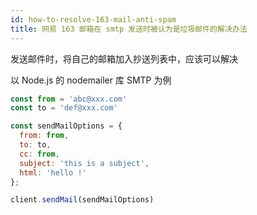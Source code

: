 ```yaml
---
id: how-to-resolve-163-mail-anti-spam
title: 网易 163 邮箱在 smtp 发送时被认为是垃圾邮件的解决办法
---
```


发送邮件时，将自己的邮箱加入抄送列表中，应该可以解决


以 Node.js 的 nodemailer 库 SMTP 为例
```js
const from = 'abc@xxx.com'
const to = 'def@xxx.com'

const sendMailOptions = {
  from: from,
  to: to,
  cc: from,
  subject: 'this is a subject',
  html: 'hello !'
};

client.sendMail(sendMailOptions)
```
